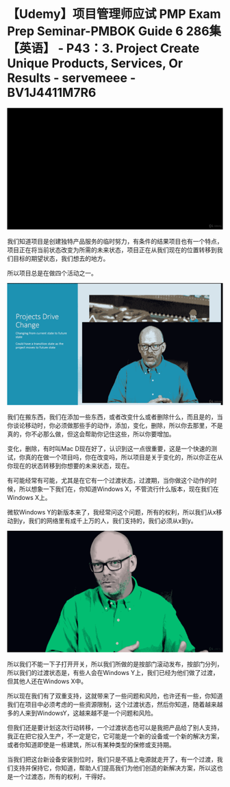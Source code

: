 # 【Udemy】项目管理师应试 PMP Exam Prep Seminar-PMBOK Guide 6  286集【英语】 - P43：3. Project Create Unique Products, Services, Or Results - servemeee - BV1J4411M7R6

![](img/e6c20ec1089d54e59a5a79e79949ff7a_0.png)

我们知道项目是创建独特产品服务的临时努力，有条件的结果项目也有一个特点，项目正在将当前状态改变为所需的未来状态，项目正在从我们现在的位置转移到我们目标的期望状态，我们想去的地方。

所以项目总是在做四个活动之一。

![](img/e6c20ec1089d54e59a5a79e79949ff7a_2.png)

我们在搬东西，我们在添加一些东西，或者改变什么或者删除什么，而且是的，当你谈论移动时，你必须做那些手的动作，添加，变化，删除，所以你去那里，不是真的，你不必那么做，但这会帮助你记住这些，所以你要增加。

变化，删除，有时叫Mac D现在好了，认识到这一点很重要，这是一个快速的测试，你真的在做一个项目吗，你在改变吗，所以项目是关于变化的，所以你正在从你现在的状态转移到你想要的未来状态，现在。

有可能经常有可能，尤其是在它有一个过渡状态，过渡期，当你做这个动作的时候，所以想象一下我们在，你知道Windows X，不管流行什么版本，现在我们在Windows X上。

微软Windows Y的新版本来了，我经常问这个问题，所有的权利，所以我们从x移动到y，我们的网络里有成千上万的人，我们支持的，我们必须从x到y。



![](img/e6c20ec1089d54e59a5a79e79949ff7a_4.png)

所以我们不能一下子打开开关，所以我们所做的是按部门滚动发布，按部门分列，所以我们的过渡状态是，有些人会在Windows Y上，我们已经为他们做了过渡，但其他人还在Windows X中。

所以现在我们有了双重支持，这就带来了一些问题和风险，也许还有一些，你知道我们在项目中必须考虑的一些资源限制，这个过渡状态，然后你知道，随着越来越多的人来到WindowsY，这越来越不是一个问题和风险。

但我们还是要计划这次行动转移，一个过渡状态也可以是我把产品给了别人支持，我正在把它投入生产，不一定是它，它可能是一个新的设备或一个新的解决方案，或者你知道即使是一栋建筑，所以有某种类型的保修或支持期。

当我们把这台新设备安装到位时，我们只是不插上电源就走开了，有一个过渡，我们支持并保持它，你知道，帮助人们提高我们为他们创造的新解决方案，所以这也是一个过渡态，所有的权利，干得好。

